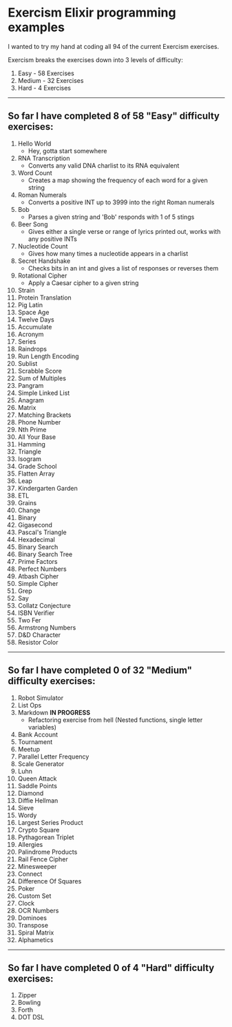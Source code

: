 # Exercism Elixir programming examples

I wanted to try my hand at coding all 94 of the current Exercism exercises.

Exercism breaks the exercises down into 3 levels of difficulty:

1. Easy - 58 Exercises
2. Medium - 32 Exercises
3. Hard - 4 Exercises

---

## So far I have completed 8 of 58 "Easy" difficulty exercises:

1. Hello World
   - Hey, gotta start somewhere
2. RNA Transcription
   - Converts any valid DNA charlist to its RNA equivalent
3. Word Count
   - Creates a map showing the frequency of each word for a given string
4. Roman Numerals
   - Converts a positive INT up to 3999 into the right Roman numerals
5. Bob
   - Parses a given string and 'Bob' responds with 1 of 5 stings
6. Beer Song
   - Gives either a single verse or range of lyrics printed out, works with any positive INTs
7. Nucleotide Count
   - Gives how many times a nucleotide appears in a charlist
8. Secret Handshake
   - Checks bits in an int and gives a list of responses or reverses them
9. Rotational Cipher
   - Apply a Caesar cipher to a given string
10. Strain
11. Protein Translation
12. Pig Latin
13. Space Age
14. Twelve Days
15. Accumulate
16. Acronym
17. Series
18. Raindrops
19. Run Length Encoding
20. Sublist
21. Scrabble Score
22. Sum of Multiples
23. Pangram
24. Simple Linked List
25. Anagram
26. Matrix
27. Matching Brackets
28. Phone Number
29. Nth Prime
30. All Your Base
31. Hamming
32. Triangle
33. Isogram
34. Grade School
35. Flatten Array
36. Leap
37. Kindergarten Garden
38. ETL
39. Grains
40. Change
41. Binary
42. Gigasecond
43. Pascal's Triangle
44. Hexadecimal
45. Binary Search
46. Binary Search Tree
47. Prime Factors
48. Perfect Numbers
49. Atbash Cipher
50. Simple Cipher
51. Grep
52. Say
53. Collatz Conjecture
54. ISBN Verifier
55. Two Fer
56. Armstrong Numbers
57. D&D Character
58. Resistor Color

---

## So far I have completed 0 of 32 "Medium" difficulty exercises:

1. Robot Simulator
2. List Ops
3. Markdown **IN PROGRESS**
   - Refactoring exercise from hell (Nested functions, single letter variables)
4. Bank Account
5. Tournament
6. Meetup
7. Parallel Letter Frequency
8. Scale Generator
9. Luhn
10. Queen Attack
11. Saddle Points
12. Diamond
13. Diffie Hellman
14. Sieve
15. Wordy
16. Largest Series Product
17. Crypto Square
18. Pythagorean Triplet
19. Allergies
20. Palindrome Products
21. Rail Fence Cipher
22. Minesweeper
23. Connect
24. Difference Of Squares
25. Poker
26. Custom Set
27. Clock
28. OCR Numbers
29. Dominoes
30. Transpose
31. Spiral Matrix
32. Alphametics

---

## So far I have completed 0 of 4 "Hard" difficulty exercises:

1. Zipper
2. Bowling
3. Forth
4. DOT DSL
